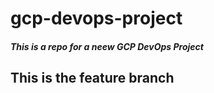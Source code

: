# gcp-devops-project

##### This is a repo for a neew GCP DevOps Project

## This is the feature branch